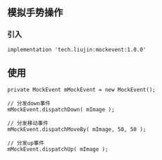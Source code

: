 ## 模拟手势操作

### 引入

```
implementation 'tech.liujin:mockevent:1.0.0'
```

## 使用

```
private MockEvent mMockEvent = new MockEvent();
```

```
// 分发down事件
mMockEvent.dispatchDown( mImage );
```

```
// 分发移动事件
mMockEvent.dispatchMoveBy( mImage, 50, 50 );
```

```
// 分发up事件
mMockEvent.dispatchUp( mImage );
```

